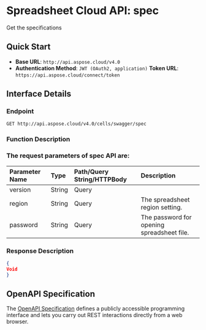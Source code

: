 # **Spreadsheet Cloud API: spec**

Get the specifications 


## **Quick Start**

- **Base URL**: `http://api.aspose.cloud/v4.0`
- **Authentication Method**: `JWT (OAuth2, application)`  **Token URL**: `https://api.aspose.cloud/connect/token`
## **Interface Details**

### **Endpoint** 

```
GET http://api.aspose.cloud/v4.0/cells/swagger/spec
```
### **Function Description**

### The request parameters of **spec** API are: 

| Parameter Name | Type | Path/Query String/HTTPBody | Description | 
| :- | :- | :- |:- | 
|version|String|Query||
|region|String|Query|The spreadsheet region setting.|
|password|String|Query|The password for opening spreadsheet file.|

### **Response Description**
```json
{
Void
}
```


## OpenAPI Specification

The [OpenAPI Specification](https://reference.aspose.cloud/cells/#/SpecificationController/Spec) defines a publicly accessible programming interface and lets you carry out REST interactions directly from a web browser.

